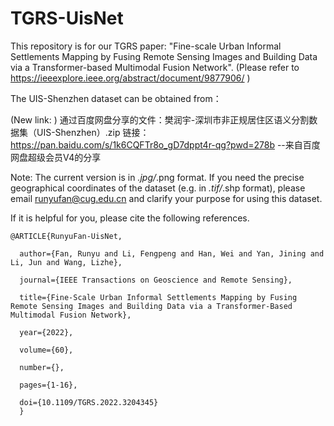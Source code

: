 # TGRS-UisNet
This repository is for our TGRS paper: "Fine-scale Urban Informal Settlements Mapping by Fusing Remote Sensing Images and Building Data via a Transformer-based Multimodal Fusion Network". (Please refer to https://ieeexplore.ieee.org/abstract/document/9877906/ )

The UIS-Shenzhen dataset can be obtained from： 

(New link: )
通过百度网盘分享的文件：樊润宇-深圳市非正规居住区语义分割数据集（UIS-Shenzhen）.zip
链接：https://pan.baidu.com/s/1k6CQFTr8o_gD7dppt4r-qg?pwd=278b
--来自百度网盘超级会员V4的分享

Note: The current version is in *.jpg/*.png format. If you need the precise geographical coordinates of the dataset (e.g. in *.tif/*.shp format), please email runyufan@cug.edu.cn and clarify your purpose for using this dataset.

If it is helpful for you, please cite the following references.


    @ARTICLE{RunyuFan-UisNet,

      author={Fan, Runyu and Li, Fengpeng and Han, Wei and Yan, Jining and Li, Jun and Wang, Lizhe},
  
      journal={IEEE Transactions on Geoscience and Remote Sensing}, 
  
      title={Fine-Scale Urban Informal Settlements Mapping by Fusing Remote Sensing Images and Building Data via a Transformer-Based Multimodal Fusion Network}, 
  
      year={2022},
  
      volume={60},
  
      number={},
  
      pages={1-16},
  
      doi={10.1109/TGRS.2022.3204345}
      }
 
